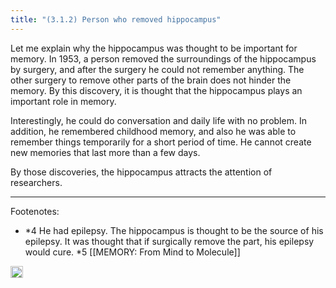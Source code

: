 ```yaml
---
title: "(3.1.2) Person who removed hippocampus"
---
```


Let me explain why the hippocampus was thought to be important for memory. In 1953, a person removed the surroundings of the hippocampus by surgery, and after the surgery he could not remember anything. The other surgery to remove other parts of the brain does not hinder the memory. By this discovery, it is thought that the hippocampus plays an important role in memory.

Interestingly, he could do conversation and daily life with no problem. In addition, he remembered childhood memory, and also he was able to remember things temporarily for a short period of time. He cannot create new memories that last more than a few days.

By those discoveries, the hippocampus attracts the attention of researchers.

---

Footenotes:

- *4 He had epilepsy. The hippocampus is thought to be the source of his epilepsy. It was thought that if surgically remove the part, his epilepsy would cure.
*5  [[MEMORY: From Mind to Molecule]]

<img src='https://scrapbox.io/api/pages/nishio/en/icon' alt='en.icon' height="19.5"/>